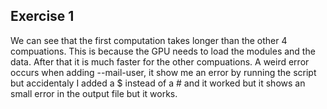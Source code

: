 ## Exercise 1

We can see that the first computation takes longer than the other 4 compuations.
This is because the GPU needs to load the modules and the data. After that it is much faster for the other compuations. A weird error occurs when adding --mail-user, it show me an error by running the script but accidentaly I added a $ instead of a # and it worked but it shows an small error in the output file but it works.
